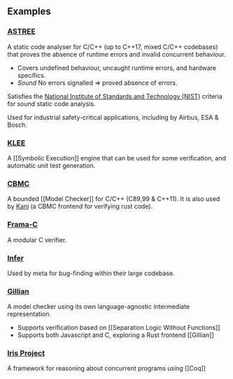 ## Examples
### [ASTREE](https://www.absint.com/astree/index.htm)
A static code analyser for C/C++ (up to C++17, mixed C/C++ codebases) that proves the absence of runtime errors and invalid concurrent behaviour.
- Covers undefined behaviour, uncaught runtime errors, and hardware specifics.
- *Sound* No errors signalled $\Rightarrow$ proved absence of errors.

Satisfies the [National Institute of Standards and Technology (NIST)](https://www.nist.gov/) criteria for sound static code analysis.

Used for industrial safety-critical applications, including by Airbus, ESA & Bosch. 
### [KLEE](http://klee.github.io/)
A [[Symbolic Execution]] engine that can be used for some verification, and automatic unit test generation.
### [CBMC](http://www.cprover.org/cbmc/)
A bounded [[Model Checker]] for C/C++ (C89,99 & C++11). It is also used by [Kani](https://github.com/model-checking/kani)
(a CBMC frontend for verifying rust code).
### [Frama-C](https://frama-c.com/)
A modular C verifier.
### [Infer](https://github.com/facebook/infer)
Used by meta for bug-finding within their large codebase.
### [Gillian](https://vtss.doc.ic.ac.uk/research/gillian.html)
A model checker using its own language-agnostic intermediate representation.
- Supports verification based on [[Separation Logic Without Functions]]
- Supports both Javascript and C, exploring a Rust frontend
[[Gillian]]
### [Iris Project](https://iris-project.org/)
A framework for reasoning about concurrent programs using [[Coq]] 